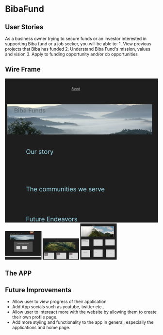 # BibaFund

## User Stories

As a business owner trying to secure funds or an investor interested in supporting Biba fund or a job seeker, you will be able to: 
    1. View previous projects that Biba has funded 
    2. Understand Biba Fund's mission, values and vision
    3. Apply to funding opportunity and/or ob opportunities 

    
## Wire Frame 
<img width= "1200px" src= "main_app/static/wireframe/about.jpg">
<img width= "120px" src= "main_app/static/wireframe/home1.jpg">
<img width= "120px" src= "main_app/static/wireframe/team.jpg">
<img width= "120px" src= "main_app/static/wireframe/investment.jpg">

## The APP


## Future Improvements
- Allow user to view progress of their application
- Add App socials such as youtube, twitter etc.. 
-  Allow user to intereact more with the website by allowing them to create their own profile page.
- Add more styling and functionality to the app in general, especially the applications and home page.  

